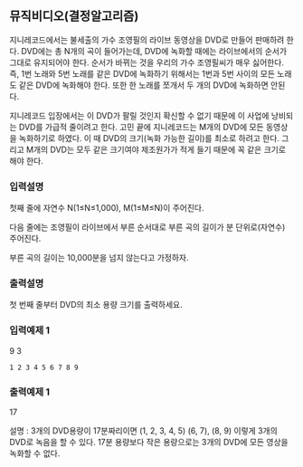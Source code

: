 ## 뮤직비디오(결정알고리즘)

지니레코드에서는 불세출의 가수 조영필의 라이브 동영상을 DVD로 만들어 판매하려 한다.
DVD에는 총 N개의 곡이 들어가는데, DVD에 녹화할 때에는 라이브에서의 순서가 그대로 유지되어야 한다.
순서가 바뀌는 것을 우리의 가수 조영필씨가 매우 싫어한다.
즉, 1번 노래와 5번 노래를 같은 DVD에 녹화하기 위해서는 1번과 5번 사이의 모든 노래도 같은 DVD에 녹화해야 한다.
또한 한 노래를 쪼개서 두 개의 DVD에 녹화하면 안된다.

지니레코드 입장에서는 이 DVD가 팔릴 것인지 확신할 수 없기 때문에 이 사업에 낭비되는 DVD를 가급적 줄이려고 한다.
고민 끝에 지니레코드는 M개의 DVD에 모든 동영상을 녹화하기로 하였다.
이 때 DVD의 크기(녹화 가능한 길이)를 최소로 하려고 한다.
그리고 M개의 DVD는 모두 같은 크기여야 제조원가가 적게 들기 때문에 꼭 같은 크기로 해야 한다.

### 입력설명

첫째 줄에 자연수 N(1≤N≤1,000), M(1≤M≤N)이 주어진다.

다음 줄에는 조영필이 라이브에서 부른 순서대로 부른 곡의 길이가 분 단위로(자연수) 주어진다.

부른 곡의 길이는 10,000분을 넘지 않는다고 가정하자.

### 출력설명

첫 번째 줄부터 DVD의 최소 용량 크기를 출력하세요.

### 입력예제 1

9 3

```
1 2 3 4 5 6 7 8 9
```

### 출력예제 1

17

설명 : 3개의 DVD용량이 17분짜리이면 (1, 2, 3, 4, 5) (6, 7), (8, 9) 이렇게 3개의 DVD로 녹음을 할
수 있다. 17분 용량보다 작은 용량으로는 3개의 DVD에 모든 영상을 녹화할 수 없다.
